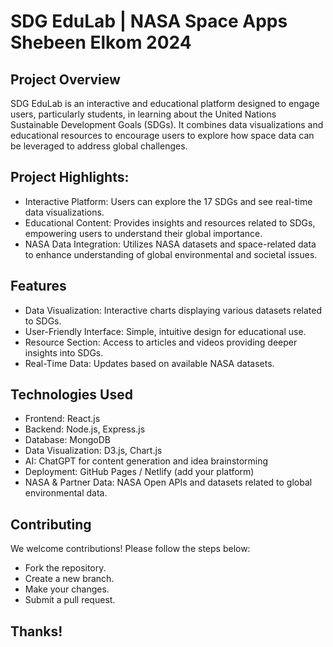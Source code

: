 # SDG EduLab | NASA Space Apps Shebeen Elkom 2024

## Project Overview
SDG EduLab is an interactive and educational platform designed to engage users, particularly students, in learning about the United Nations Sustainable Development Goals (SDGs). It combines data visualizations and educational resources to encourage users to explore how space data can be leveraged to address global challenges.

## Project Highlights:
- Interactive Platform: Users can explore the 17 SDGs and see real-time data visualizations.
- Educational Content: Provides insights and resources related to SDGs, empowering users to understand their global importance.
- NASA Data Integration: Utilizes NASA datasets and space-related data to enhance understanding of global environmental and societal issues.

## Features
- Data Visualization: Interactive charts displaying various datasets related to SDGs.
- User-Friendly Interface: Simple, intuitive design for educational use.
- Resource Section: Access to articles and videos providing deeper insights into SDGs.
- Real-Time Data: Updates based on available NASA datasets.


## Technologies Used
- Frontend: React.js
- Backend: Node.js, Express.js
- Database: MongoDB
- Data Visualization: D3.js, Chart.js
- AI: ChatGPT for content generation and idea brainstorming
- Deployment: GitHub Pages / Netlify (add your platform)
- NASA & Partner Data: NASA Open APIs and datasets related to global environmental data.

## Contributing
We welcome contributions! Please follow the steps below:
- Fork the repository.
- Create a new branch.
- Make your changes.
- Submit a pull request.


## Thanks!
